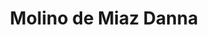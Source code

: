 ---
title: "Molino de Miaz Danna"
url: /ciudad-del-este/molino-de-miaz-danna/
shop: Lebensmittel
---